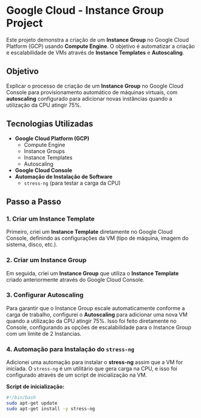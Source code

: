 # Google Cloud - Instance Group Project

Este projeto demonstra a criação de um **Instance Group** no Google Cloud Platform (GCP) usando **Compute Engine**. O objetivo é automatizar a criação e escalabilidade de VMs através de **Instance Templates** e **Autoscaling**.

## Objetivo

Explicar o processo de criação de um **Instance Group** no Google Cloud Console para provisionamento automático de máquinas virtuais, com **autoscaling** configurado para adicionar novas instâncias quando a utilização da CPU atingir 75%.

## Tecnologias Utilizadas

- **Google Cloud Platform (GCP)**
  - Compute Engine
  - Instance Groups
  - Instance Templates
  - Autoscaling
- **Google Cloud Console**
- **Automação de Instalação de Software**
  - `stress-ng` (para testar a carga da CPU)

## Passo a Passo

### 1. Criar um Instance Template

Primeiro, criei um **Instance Template** diretamente no Google Cloud Console, definindo as configurações da VM (tipo de máquina, imagem do sistema, disco, etc.).

### 2. Criar um Instance Group

Em seguida, criei um **Instance Group** que utiliza o **Instance Template** criado anteriormente através do Google Cloud Console.

### 3. Configurar Autoscaling

Para garantir que o Instance Group escale automaticamente conforme a carga de trabalho, configurei o **Autoscaling** para adicionar uma nova VM quando a utilização da CPU atingir 75%. Isso foi feito diretamente no Console, configurando as opções de escalabilidade para o Instance Group com um limite de 2 Instancias.

### 4. Automação para Instalação do `stress-ng`

Adicionei uma automação para instalar o **stress-ng** assim que a VM for iniciada. O `stress-ng` é um utilitário que gera carga na CPU, e isso foi configurado através de um script de inicialização na VM.

**Script de inicialização:**
```bash
#!/bin/bash
sudo apt-get update
sudo apt-get install -y stress-ng
